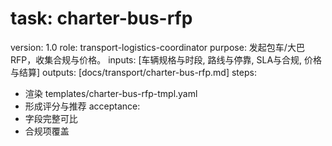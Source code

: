 # task: charter-bus-rfp

version: 1.0
role: transport-logistics-coordinator
purpose: 发起包车/大巴 RFP，收集合规与价格。
inputs: [车辆规格与时段, 路线与停靠, SLA与合规, 价格与结算]
outputs: [docs/transport/charter-bus-rfp.md]
steps:

- 渲染 templates/charter-bus-rfp-tmpl.yaml
- 形成评分与推荐
  acceptance:
- 字段完整可比
- 合规项覆盖
